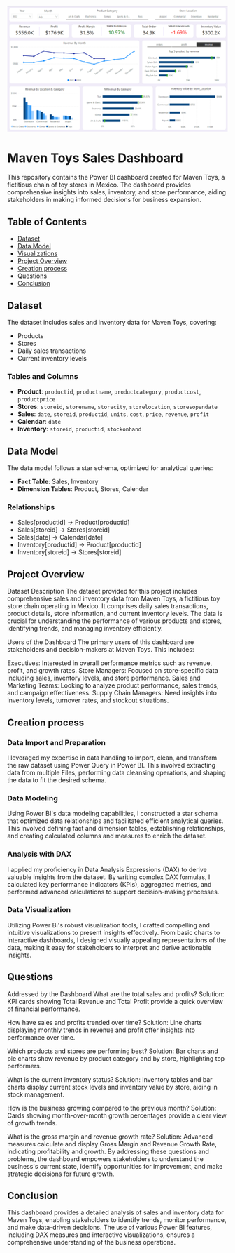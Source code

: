 ![Dashboard Over View](https://github.com/waleed-analyst/Maven-Toys-Sales-Dashboard/blob/main/Dashboard%20Over%20View.png)


# Maven Toys Sales Dashboard

This repository contains the Power BI dashboard created for Maven Toys, a fictitious chain of toy stores in Mexico. The dashboard provides comprehensive insights into sales, inventory, and store performance, aiding stakeholders in making informed decisions for business expansion.

## Table of Contents

- [Dataset](#Dataset)
- [Data Model](#data-model)
- [Visualizations](#visualizations)
- [Project Overview](#Project-Overview)
- [Creation process](#Creation-process)
- [Questions](#Questions)
- [Conclusion](#Conclusion)

## Dataset

The dataset includes sales and inventory data for Maven Toys, covering:
- Products
- Stores
- Daily sales transactions
- Current inventory levels

### Tables and Columns

- **Product**: `productid`, `productname`, `productcategory`, `productcost`, `productprice`
- **Stores**: `storeid`, `storename`, `storecity`, `storelocation`, `storesopendate`
- **Sales**: `date`, `storeid`, `productid`, `units`, `cost`, `price`, `revenue`, `profit`
- **Calendar**: `date`
- **Inventory**: `storeid`, `productid`, `stockonhand`

## Data Model

The data model follows a star schema, optimized for analytical queries:

- **Fact Table**: Sales, Inventory
- **Dimension Tables**: Product, Stores, Calendar

### Relationships

- Sales[productid] → Product[productid]
- Sales[storeid] → Stores[storeid]
- Sales[date] → Calendar[date]
- Inventory[productid] → Product[productid]
- Inventory[storeid] → Stores[storeid]


## Project Overview

Dataset Description
The dataset provided for this project includes comprehensive sales and inventory data from Maven Toys, a fictitious toy store chain operating in Mexico. It comprises daily sales transactions, product details, store information, and current inventory levels. The data is crucial for understanding the performance of various products and stores, identifying trends, and managing inventory efficiently.

Users of the Dashboard
The primary users of this dashboard are stakeholders and decision-makers at Maven Toys. This includes:

Executives: Interested in overall performance metrics such as revenue, profit, and growth rates.
Store Managers: Focused on store-specific data including sales, inventory levels, and store performance.
Sales and Marketing Teams: Looking to analyze product performance, sales trends, and campaign effectiveness.
Supply Chain Managers: Need insights into inventory levels, turnover rates, and stockout situations.

## Creation process

### Data Import and Preparation
I leveraged my expertise in data handling to import, clean, and transform the raw dataset using Power Query in Power BI. This involved extracting data from multiple Files, performing data cleansing operations, and shaping the data to fit the desired schema.

### Data Modeling
Using Power BI's data modeling capabilities, I constructed a star schema that optimized data relationships and facilitated efficient analytical queries. This involved defining fact and dimension tables, establishing relationships, and creating calculated columns and measures to enrich the dataset.

### Analysis with DAX
I applied my proficiency in Data Analysis Expressions (DAX) to derive valuable insights from the dataset. By writing complex DAX formulas, I calculated key performance indicators (KPIs), aggregated metrics, and performed advanced calculations to support decision-making processes.

### Data Visualization
Utilizing Power BI's robust visualization tools, I crafted compelling and intuitive visualizations to present insights effectively. From basic charts to interactive dashboards, I designed visually appealing representations of the data, making it easy for stakeholders to interpret and derive actionable insights.



## Questions
Addressed by the Dashboard
What are the total sales and profits?
Solution: KPI cards showing Total Revenue and Total Profit provide a quick overview of financial performance.

How have sales and profits trended over time?
Solution: Line charts displaying monthly trends in revenue and profit offer insights into performance over time.

Which products and stores are performing best?
Solution: Bar charts and pie charts show revenue by product category and by store, highlighting top performers.

What is the current inventory status?
Solution: Inventory tables and bar charts display current stock levels and inventory value by store, aiding in stock management.

How is the business growing compared to the previous month?
Solution: Cards showing month-over-month growth percentages provide a clear view of growth trends.

What is the gross margin and revenue growth rate?
Solution: Advanced measures calculate and display Gross Margin and Revenue Growth Rate, indicating profitability and growth.
By addressing these questions and problems, the dashboard empowers stakeholders to understand the business's current state, identify opportunities for improvement, and make strategic decisions for future growth.

## Conclusion
This dashboard provides a detailed analysis of sales and inventory data for Maven Toys, enabling stakeholders to identify trends, monitor performance, and make data-driven decisions. The use of various Power BI features, including DAX measures and interactive visualizations, ensures a comprehensive understanding of the business operations.
